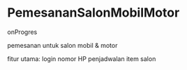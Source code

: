 # PemesananSalonMobilMotor

onProgres

pemesanan untuk salon mobil & motor

fitur utama:
  login nomor HP
  penjadwalan
  item salon
